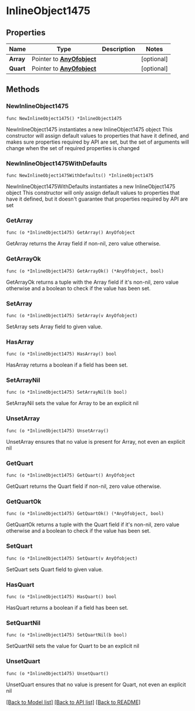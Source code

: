 # InlineObject1475

## Properties

Name | Type | Description | Notes
------------ | ------------- | ------------- | -------------
**Array** | Pointer to [**AnyOfobject**](anyOf&lt;object&gt;.md) |  | [optional] 
**Quart** | Pointer to [**AnyOfobject**](anyOf&lt;object&gt;.md) |  | [optional] 

## Methods

### NewInlineObject1475

`func NewInlineObject1475() *InlineObject1475`

NewInlineObject1475 instantiates a new InlineObject1475 object
This constructor will assign default values to properties that have it defined,
and makes sure properties required by API are set, but the set of arguments
will change when the set of required properties is changed

### NewInlineObject1475WithDefaults

`func NewInlineObject1475WithDefaults() *InlineObject1475`

NewInlineObject1475WithDefaults instantiates a new InlineObject1475 object
This constructor will only assign default values to properties that have it defined,
but it doesn't guarantee that properties required by API are set

### GetArray

`func (o *InlineObject1475) GetArray() AnyOfobject`

GetArray returns the Array field if non-nil, zero value otherwise.

### GetArrayOk

`func (o *InlineObject1475) GetArrayOk() (*AnyOfobject, bool)`

GetArrayOk returns a tuple with the Array field if it's non-nil, zero value otherwise
and a boolean to check if the value has been set.

### SetArray

`func (o *InlineObject1475) SetArray(v AnyOfobject)`

SetArray sets Array field to given value.

### HasArray

`func (o *InlineObject1475) HasArray() bool`

HasArray returns a boolean if a field has been set.

### SetArrayNil

`func (o *InlineObject1475) SetArrayNil(b bool)`

 SetArrayNil sets the value for Array to be an explicit nil

### UnsetArray
`func (o *InlineObject1475) UnsetArray()`

UnsetArray ensures that no value is present for Array, not even an explicit nil
### GetQuart

`func (o *InlineObject1475) GetQuart() AnyOfobject`

GetQuart returns the Quart field if non-nil, zero value otherwise.

### GetQuartOk

`func (o *InlineObject1475) GetQuartOk() (*AnyOfobject, bool)`

GetQuartOk returns a tuple with the Quart field if it's non-nil, zero value otherwise
and a boolean to check if the value has been set.

### SetQuart

`func (o *InlineObject1475) SetQuart(v AnyOfobject)`

SetQuart sets Quart field to given value.

### HasQuart

`func (o *InlineObject1475) HasQuart() bool`

HasQuart returns a boolean if a field has been set.

### SetQuartNil

`func (o *InlineObject1475) SetQuartNil(b bool)`

 SetQuartNil sets the value for Quart to be an explicit nil

### UnsetQuart
`func (o *InlineObject1475) UnsetQuart()`

UnsetQuart ensures that no value is present for Quart, not even an explicit nil

[[Back to Model list]](../README.md#documentation-for-models) [[Back to API list]](../README.md#documentation-for-api-endpoints) [[Back to README]](../README.md)


